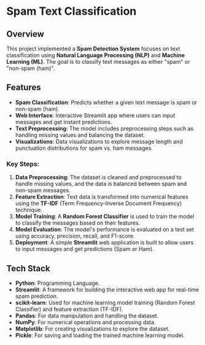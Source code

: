 # Spam Text Classification

## Overview
This project implemented a **Spam Detection System** focuses on text classification using **Natural Language Processing (NLP)** and **Machine Learning (ML)**. The goal is to classify text messages as either "spam" or "non-spam (ham)".

## Features
- **Spam Classification**: Predicts whether a given text message is spam or non-spam (ham).
- **Web Interface**: Interactive Streamlit app where users can input messages and get instant predictions.
- **Text Preprocessing**: The model includes preprocessing steps such as handling missing values and balancing the dataset.
- **Visualizations**: Data visualizations to explore message length and punctuation distributions for spam vs. ham messages.

### Key Steps:
1. **Data Preprocessing**: The dataset is cleaned and preprocessed to handle missing values, and the data is balanced between spam and non-spam messages.
2. **Feature Extraction**: Text data is transformed into numerical features using the **TF-IDF** (Term Frequency-Inverse Document Frequency) technique.
3. **Model Training**: A **Random Forest Classifier** is used to train the model to classify the messages based on their features.
4. **Model Evaluation**: The model's performance is evaluated on a test set using accuracy, precision, recall, and F1-score.
5. **Deployment**: A simple **Streamlit** web application is built to allow users to input messages and get predictions (Spam or Ham).

## Tech Stack

- **Python**: Programming Language.
- **Streamlit**: A framework for building the interactive web app for real-time spam prediction.
- **scikit-learn**: Used for machine learning model training (Random Forest Classifier) and feature extraction (TF-IDF).
- **Pandas**: For data manipulation and handling the dataset.
- **NumPy**: For numerical operations and processing data.
- **Matplotlib**: For creating visualizations to explore the dataset.
- **Pickle**: For saving and loading the trained machine learning model.
